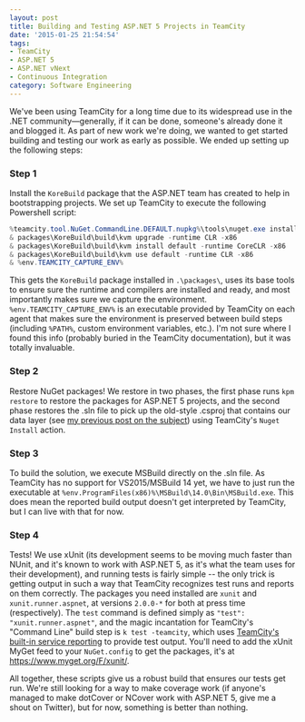 ```yaml
---
layout: post
title: Building and Testing ASP.NET 5 Projects in TeamCity
date: '2015-01-25 21:54:54'
tags:
- TeamCity
- ASP.NET 5
- ASP.NET vNext
- Continuous Integration
category: Software Engineering
---
```


We've been using TeamCity for a long time due to its widespread use in the .NET
community&mdash;generally, if it can be done, someone's already done it and
blogged it. As part of new work we're doing, we wanted to get started building
and testing our work as early as possible. We ended up setting up the following
steps:

### Step 1

Install the `KoreBuild` package that the ASP.NET team has created to help in
bootstrapping projects. We set up TeamCity to execute the following Powershell
script:

```powershell
%teamcity.tool.NuGet.CommandLine.DEFAULT.nupkg%\tools\nuget.exe install KoreBuild -ExcludeVersion -o packages -nocache -pre -Source https://www.myget.org/F/aspnetvnext/api/v2
& packages\KoreBuild\build\kvm upgrade -runtime CLR -x86
& packages\KoreBuild\build\kvm install default -runtime CoreCLR -x86
& packages\KoreBuild\build\kvm use default -runtime CLR -x86
& %env.TEAMCITY_CAPTURE_ENV%
```

This gets the `KoreBuild` package installed in `.\packages\`, uses its base
tools to ensure sure the runtime and compilers are installed and ready, and most
importantly makes sure we capture the environment. `%env.TEAMCITY_CAPTURE_ENV%`
is an executable provided by TeamCity on each agent that makes sure the
environment is preserved between build steps (including `%PATH%`, custom
environment variables, etc.). I'm not sure where I found this info (probably
buried in the TeamCity documentation), but it was totally invaluable.

### Step 2

Restore NuGet packages! We restore in two phases, the first phase runs `kpm
restore` to restore the packages for ASP.NET 5 projects, and the second phase
restores the .sln file to pick up the old-style .csproj that contains our data
layer (see [my previous post on the subject][]) using TeamCity's `Nuget Install`
action.

### Step 3

To build the solution, we execute MSBuild directly on the .sln file. As TeamCity
has no support for VS2015/MSBuild 14 yet, we have to just run the executable at
`%env.ProgramFiles(x86)%\MSBuild\14.0\Bin\MSBuild.exe`. This does mean the
reported build output doesn't get interpreted by TeamCity, but I can live with
that for now.

### Step 4

Tests! We use xUnit (its development seems to be moving much faster than NUnit,
and it's known to work with ASP.NET 5, as it's what the team uses for their
development), and running tests is fairly simple -- the only trick is getting
output in such a way that TeamCity recognizes test runs and reports on them
correctly. The packages you need installed are `xunit` and
`xunit.runner.aspnet`, at versions `2.0.0-*` for both at press time
(respectively). The `test` command is defined simply as `"test":
"xunit.runner.aspnet"`, and the magic incantation for TeamCity's "Command Line"
build step is `k test -teamcity`, which
uses [TeamCity's built-in service reporting][] to provide test output. You'll
need to add the xUnit MyGet feed to your `NuGet.config` to get the packages,
it's at https://www.myget.org/F/xunit/.

All together, these scripts give us a robust build that ensures our tests get
run. We're still looking for a way to make coverage work (if anyone's managed to
make dotCover or NCover work with ASP.NET 5, give me a shout on Twitter), but
for now, something is better than nothing.

[my previous post on the subject]: http://blog.coderinserepeat.com/2015/01/20/combining-ef6-with-asp-net-5/
[TeamCity's built-in service reporting]: https://confluence.jetbrains.com/display/TCD8/Build+Script+Interaction+with+TeamCity#BuildScriptInteractionwithTeamCity-ReportingTests

